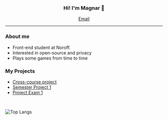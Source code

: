 <h3 align="center">Hi! I'm Magnar 👋</h3>

<p align="center">
  <a href="mailto:contact@mase.addy.io">Email</a>
</p>

---
### About me
- Front-end student at Noroff.
- Interested in open-source and privacy
- Plays some games from time to time

### My Projects

- [Cross-course project](https://github.com/maglus02/CMS-CA)
- [Semester Project 1](https://github.com/maglus02/SP_Community-Science-Museum)
- [Project Exam 1](https://github.com/Noroff-FEU-Assignments/project-exam-1-maglus02)

<br>

![Top Langs](https://github-readme-stats.vercel.app/api/top-langs/?username=maglus02&layout=compact&theme=dark)
